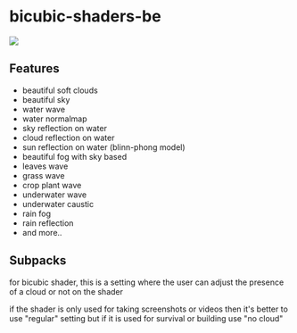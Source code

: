 # bicubic-shaders-be
<img src="https://github.com/Mcbamboo/bicubic-shaders-be/blob/e7a605f0a33dc67e66e54cf42d8385b0770cc9fc/ss/20210506_022909.jpg">

## Features
* beautiful soft clouds
* beautiful sky
* water wave
* water normalmap
* sky reflection on water
* cloud reflection on water
* sun reflection on water (blinn-phong model)
* beautiful fog with sky based
* leaves wave
* grass wave
* crop plant wave
* underwater wave
* underwater caustic
* rain fog
* rain reflection
* and more..

## Subpacks
for bicubic shader, this is a setting where the user can adjust the presence of a cloud or not on the shader

if the shader is only used for taking screenshots or videos then it's better to use "regular" setting but if it is used for survival or building use "no cloud"
